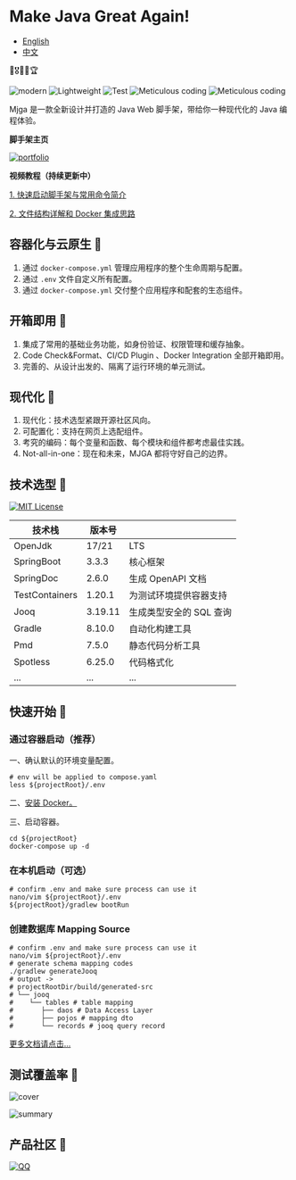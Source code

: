 # Make Java Great Again!

- [English](README_EN.md)
- [中文](README_CN.md)

🧧🎖️🥇🏅🏆

![modern](https://img.shields.io/badge/Modern-blue) ![Lightweight](https://img.shields.io/badge/Lightweight-green) ![Test](https://img.shields.io/badge/Comprehensive_Testing-yellow) ![Meticulous coding](https://img.shields.io/badge/Meticulous_coding-red) ![Meticulous coding](https://img.shields.io/badge/Not_all_in_one-purple)

Mjga 是一款全新设计并打造的 Java Web 脚手架，带给你一种现代化的 Java 编程体验。

**脚手架主页**

[![portfolio](https://img.shields.io/badge/mjga-000?style=for-the-badge&logo=ko-fi&logoColor=white)](https://www.mjga.cc/)

**视频教程（持续更新中）**

[1. 快速启动脚手架与常用命令简介](https://www.bilibili.com/video/BV1Erpje8ERF/?share_source=copy_web\&vd_source=ad025dc4328969941f5a59161d7af2b7)

[2. 文件结构详解和 Docker 集成思路](https://www.bilibili.com/video/BV1octse4ERa/?share_source=copy_web\&vd_source=ad025dc4328969941f5a59161d7af2b7)


## 容器化与云原生 🍋

1. 通过 `docker-compose.yml` 管理应用程序的整个生命周期与配置。
2. 通过 `.env` 文件自定义所有配置。
3. 通过 `docker-compose.yml` 交付整个应用程序和配套的生态组件。

## 开箱即用 🍌

1. 集成了常用的基础业务功能，如身份验证、权限管理和缓存抽象。
2. Code Check&Format、CI/CD Plugin 、Docker Integration 全部开箱即用。
3. 完善的、从设计出发的、隔离了运行环境的单元测试。

## 现代化 🍒

1. 现代化：技术选型紧跟开源社区风向。
2. 可配置化：支持在网页上选配组件。
3. 考究的编码：每个变量和函数、每个模块和组件都考虑最佳实践。
4. Not-all-in-one：现在和未来，MJGA 都将守好自己的边界。

## 技术选型 🥝

[![MIT License](https://img.shields.io/badge/License-MIT-green.svg)](https://choosealicense.com/licenses/mit/)

| 技术栈            | 版本号     |                |
|----------------|---------|----------------|
| OpenJdk        | 17/21   | LTS            |
| SpringBoot     | 3.3.3   | 核心框架           |
| SpringDoc      | 2.6.0   | 生成 OpenAPI 文档  |
| TestContainers | 1.20.1  | 为测试环境提供容器支持    |
| Jooq           | 3.19.11 | 生成类型安全的 SQL 查询 |
| Gradle         | 8.10.0  | 自动化构建工具        |
| Pmd            | 7.5.0   | 静态代码分析工具       |
| Spotless       | 6.25.0  | 代码格式化          |
| ...            | ...     | ...            |

## 快速开始 🍉

### 通过容器启动（推荐）

一、确认默认的环境变量配置。

```shell
# env will be applied to compose.yaml
less ${projectRoot}/.env
```

二、[安装 Docker。](https://docs.docker.com/engine/install/)

三、启动容器。

```shell
cd ${projectRoot}
docker-compose up -d
```

### 在本机启动（可选）

```shell
# confirm .env and make sure process can use it
nano/vim ${projectRoot}/.env
${projectRoot}/gradlew bootRun
```

### 创建数据库 Mapping Source

```shell
# confirm .env and make sure process can use it
nano/vim ${projectRoot}/.env
# generate schema mapping codes
./gradlew generateJooq
# output ->
# projectRootDir/build/generated-src
# └── jooq
#    └── tables # table mapping
#       ├── daos # Data Access Layer
#       ├── pojos # mapping dto
#       └── records # jooq query record

```

[更多文档请点击...](https://www.mjga.cc/doc/db-first)

## 测试覆盖率 🍓

![cover](https://www.mjga.cc/report/cover.png)

![summary](https://www.mjga.cc/report/summary.png)

## 产品社区 🔗

[![QQ](https://img.shields.io/badge/QQ-910248188-blue)](https://qm.qq.com/q/pz7B8vEL0k)
